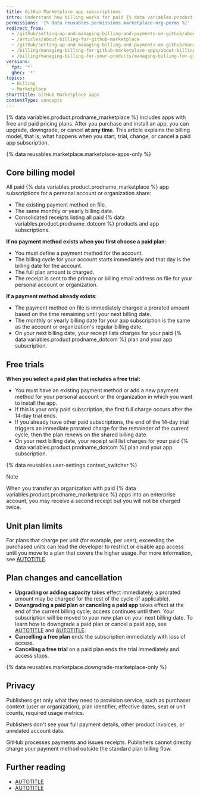 ```yaml
---
title: GitHub Marketplace app subscriptions
intro: Understand how billing works for paid {% data variables.product.prodname_marketplace %} apps, including shared billing date and payment method, proration, free trials, unit limits, and plan changes.
permissions: '{% data reusables.permissions.marketplace-org-perms %}'
redirect_from:
  - /github/setting-up-and-managing-billing-and-payments-on-github/about-billing-for-github-marketplace
  - /articles/about-billing-for-github-marketplace
  - /github/setting-up-and-managing-billing-and-payments-on-github/managing-billing-for-github-marketplace-apps/about-billing-for-github-marketplace
  - /billing/managing-billing-for-github-marketplace-apps/about-billing-for-github-marketplace
  - /billing/managing-billing-for-your-products/managing-billing-for-github-marketplace-apps/about-billing-for-github-marketplace
versions:
  fpt: '*'
  ghec: '*'
topics:
  - Billing
  - Marketplace
shortTitle: GitHub Marketplace apps
contentType: concepts
---
```


{% data variables.product.prodname_marketplace %} includes apps with free and paid pricing plans. After you purchase and install an app, you can upgrade, downgrade, or cancel **at any time**. This article explains the billing model, that is, what happens when you start, trial, change, or cancel a paid app subscription.

{% data reusables.marketplace.marketplace-apps-only %}

## Core billing model

All paid {% data variables.product.prodname_marketplace %} app subscriptions for a personal account or organization share:
* The existing payment method on file.
* The same monthly or yearly billing date.
* Consolidated receipts listing all paid {% data variables.product.prodname_dotcom %} products and app subscriptions.

**If no payment method exists when you first choose a paid plan**:

* You must define a payment method for the account.
* The billing cycle for your account starts immediately and that day is the billing date for the account.
* The full plan amount is charged.
* The receipt is sent to the primary or billing email address on file for your personal account or organization.

**If a payment method already exists**:

* The payment method on file is immediately charged a prorated amount based on the time remaining until your next billing date.
* The monthly or yearly billing date for your app subscription is the same as the account or organization's regular billing date.
* On your next billing date, your receipt lists charges for your paid {% data variables.product.prodname_dotcom %} plan and your app subscription.

## Free trials

**When you select a paid plan that includes a free trial:**
* You must have an existing payment method or add a new payment method for your personal account or the organization in which you want to install the app.
* If this is your only paid subscription, the first full charge occurs after the 14‑day trial ends.
* If you already have other paid subscriptions, the end of the 14‑day trial triggers an immediate prorated charge for the remainder of the current cycle, then the plan renews on the shared billing date.
* On your next billing date, your receipt will list charges for your paid {% data variables.product.prodname_dotcom %} plan and your app subscription.

{% data reusables.user-settings.context_switcher %}

> [!NOTE]
> When you transfer an organization with paid {% data variables.product.prodname_marketplace %} apps into an enterprise account, you may receive a second receipt but you will not be charged twice.

## Unit plan limits

For plans that charge per unit (for example, per user), exceeding the purchased units can lead the developer to restrict or disable app access until you move to a plan that covers the higher usage. For more information, see [AUTOTITLE](/billing/managing-billing-for-github-marketplace-apps/upgrading-the-billing-plan-for-a-github-marketplace-app).

## Plan changes and cancellation

* **Upgrading or adding capacity** takes effect immediately; a prorated amount may be charged for the rest of the cycle (if applicable).
* **Downgrading a paid plan or canceling a paid app** takes effect at the end of the current billing cycle; access continues until then. Your subscription will be moved to your new plan on your next billing date.
  To learn how to downgrade a paid plan or cancel a paid app, see [AUTOTITLE](/billing/how-tos/pay-third-parties/downgrade-marketplace-app) and [AUTOTITLE](/billing/managing-billing-for-github-marketplace-apps/canceling-a-github-marketplace-app).
* **Cancelling a free plan** ends the subscription immediately with loss of access.
* **Canceling a free trial** on a paid plan ends the trial immediately and access stops.

{% data reusables.marketplace.downgrade-marketplace-only %}

## Privacy

Publishers get only what they need to provision service, such as purchaser context (user or organization), plan identifier, effective dates, seat or unit counts, required usage metrics.

Publishers don't see your full payment details, other product invoices, or unrelated account data.

GitHub processes payments and issues receipts. Publishers cannot directly charge your payment method outside the standard plan billing flow.

## Further reading

* [AUTOTITLE](/apps/using-github-apps)
* [AUTOTITLE](/support/learning-about-github-support/github-marketplace-support)
